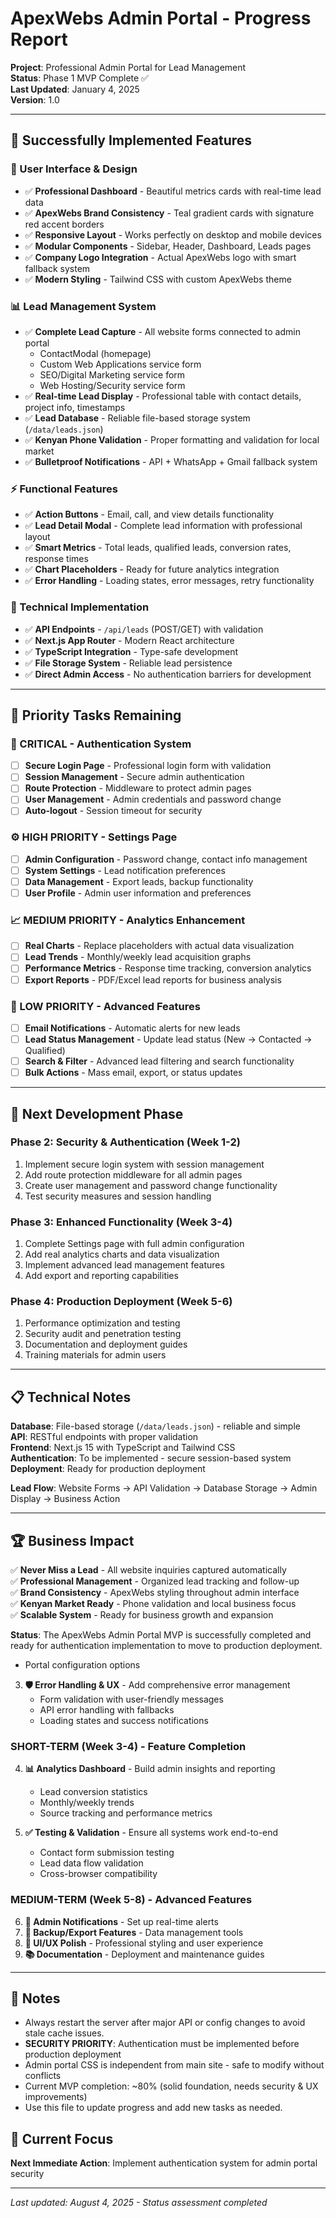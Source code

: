# ApexWebs Admin Portal - Progress Report

**Project**: Professional Admin Portal for Lead Management  
**Status**: Phase 1 MVP Complete ✅  
**Last Updated**: January 4, 2025  
**Version**: 1.0

---

## 🎉 Successfully Implemented Features

### **🎨 User Interface & Design**
- ✅ **Professional Dashboard** - Beautiful metrics cards with real-time lead data
- ✅ **ApexWebs Brand Consistency** - Teal gradient cards with signature red accent borders
- ✅ **Responsive Layout** - Works perfectly on desktop and mobile devices
- ✅ **Modular Components** - Sidebar, Header, Dashboard, Leads pages
- ✅ **Company Logo Integration** - Actual ApexWebs logo with smart fallback system
- ✅ **Modern Styling** - Tailwind CSS with custom ApexWebs theme

### **📊 Lead Management System**
- ✅ **Complete Lead Capture** - All website forms connected to admin portal
  - ContactModal (homepage)
  - Custom Web Applications service form
  - SEO/Digital Marketing service form  
  - Web Hosting/Security service form
- ✅ **Real-time Lead Display** - Professional table with contact details, project info, timestamps
- ✅ **Lead Database** - Reliable file-based storage system (`/data/leads.json`)
- ✅ **Kenyan Phone Validation** - Proper formatting and validation for local market
- ✅ **Bulletproof Notifications** - API + WhatsApp + Gmail fallback system

### **⚡ Functional Features**
- ✅ **Action Buttons** - Email, call, and view details functionality
- ✅ **Lead Detail Modal** - Complete lead information with professional layout
- ✅ **Smart Metrics** - Total leads, qualified leads, conversion rates, response times
- ✅ **Chart Placeholders** - Ready for future analytics integration
- ✅ **Error Handling** - Loading states, error messages, retry functionality

### **🔧 Technical Implementation**
- ✅ **API Endpoints** - `/api/leads` (POST/GET) with validation
- ✅ **Next.js App Router** - Modern React architecture
- ✅ **TypeScript Integration** - Type-safe development
- ✅ **File Storage System** - Reliable lead persistence
- ✅ **Direct Admin Access** - No authentication barriers for development

---

## 🚧 Priority Tasks Remaining

### **🔐 CRITICAL - Authentication System**
- [ ] **Secure Login Page** - Professional login form with validation
- [ ] **Session Management** - Secure admin authentication
- [ ] **Route Protection** - Middleware to protect admin pages
- [ ] **User Management** - Admin credentials and password change
- [ ] **Auto-logout** - Session timeout for security

### **⚙️ HIGH PRIORITY - Settings Page**
- [ ] **Admin Configuration** - Password change, contact info management
- [ ] **System Settings** - Lead notification preferences
- [ ] **Data Management** - Export leads, backup functionality
- [ ] **User Profile** - Admin user information and preferences

### **📈 MEDIUM PRIORITY - Analytics Enhancement**
- [ ] **Real Charts** - Replace placeholders with actual data visualization
- [ ] **Lead Trends** - Monthly/weekly lead acquisition graphs
- [ ] **Performance Metrics** - Response time tracking, conversion analytics
- [ ] **Export Reports** - PDF/Excel lead reports for business analysis

### **🔔 LOW PRIORITY - Advanced Features**
- [ ] **Email Notifications** - Automatic alerts for new leads
- [ ] **Lead Status Management** - Update lead status (New → Contacted → Qualified)
- [ ] **Search & Filter** - Advanced lead filtering and search functionality
- [ ] **Bulk Actions** - Mass email, export, or status updates

---

## 🎯 Next Development Phase

### **Phase 2: Security & Authentication (Week 1-2)**
1. Implement secure login system with session management
2. Add route protection middleware for all admin pages
3. Create user management and password change functionality
4. Test security measures and session handling

### **Phase 3: Enhanced Functionality (Week 3-4)**
1. Complete Settings page with full admin configuration
2. Add real analytics charts and data visualization
3. Implement advanced lead management features
4. Add export and reporting capabilities

### **Phase 4: Production Deployment (Week 5-6)**
1. Performance optimization and testing
2. Security audit and penetration testing
3. Documentation and deployment guides
4. Training materials for admin users

---

## 📋 Technical Notes

**Database**: File-based storage (`/data/leads.json`) - reliable and simple  
**API**: RESTful endpoints with proper validation  
**Frontend**: Next.js 15 with TypeScript and Tailwind CSS  
**Authentication**: To be implemented - secure session-based system  
**Deployment**: Ready for production deployment

**Lead Flow**: Website Forms → API Validation → Database Storage → Admin Display → Business Action

---

## 🏆 Business Impact

✅ **Never Miss a Lead** - All website inquiries captured automatically  
✅ **Professional Management** - Organized lead tracking and follow-up  
✅ **Brand Consistency** - ApexWebs styling throughout admin interface  
✅ **Kenyan Market Ready** - Phone validation and local business focus  
✅ **Scalable System** - Ready for business growth and expansion  

**Status**: The ApexWebs Admin Portal MVP is successfully completed and ready for authentication implementation to move to production deployment.
   - Portal configuration options

3. **🛡️ Error Handling & UX** - Add comprehensive error management
   - Form validation with user-friendly messages
   - API error handling with fallbacks
   - Loading states and success notifications

### **SHORT-TERM (Week 3-4) - Feature Completion**
4. **📊 Analytics Dashboard** - Build admin insights and reporting
   - Lead conversion statistics
   - Monthly/weekly trends
   - Source tracking and performance metrics

5. **✅ Testing & Validation** - Ensure all systems work end-to-end
   - Contact form submission testing
   - Lead data flow validation
   - Cross-browser compatibility

### **MEDIUM-TERM (Week 5-8) - Advanced Features**
6. **📧 Admin Notifications** - Set up real-time alerts
7. **💾 Backup/Export Features** - Data management tools
8. **🎨 UI/UX Polish** - Professional styling and user experience
9. **📚 Documentation** - Deployment and maintenance guides

---

## 📝 Notes
- Always restart the server after major API or config changes to avoid stale cache issues.
- **SECURITY PRIORITY**: Authentication must be implemented before production deployment
- Admin portal CSS is independent from main site - safe to modify without conflicts
- Current MVP completion: ~80% (solid foundation, needs security & UX improvements)
- Use this file to update progress and add new tasks as needed.

## 🎯 Current Focus
**Next Immediate Action**: Implement authentication system for admin portal security

---

_Last updated: August 4, 2025 - Status assessment completed_
